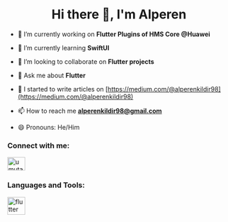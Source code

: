 <h1 align="center">Hi there 👋, I'm Alperen</h1>

- 🔭 I’m currently working on **Flutter Plugins of HMS Core @Huawei**

- 🌱 I’m currently learning **SwiftUI**

- 👯 I’m looking to collaborate on **Flutter projects**

- 💬 Ask me about **Flutter**

- 📝 I started to write articles on [https://medium.com/@alperenkildir98](https://medium.com/@alperenkildir98)

- 📫 How to reach me **alperenkildir98@gmail.com**

- 😄 Pronouns: He/Him

<h3 align="left">Connect with me:</h3>
<p align="left">
<a href="https://linkedin.com/in/alperen-kıldır-65925819b" target="blank"><img align="center" src="https://raw.githubusercontent.com/rahuldkjain/github-profile-readme-generator/master/src/images/icons/Social/linked-in-alt.svg" alt="umutarpat" height="30" width="40" /></a>
<h3 align="left">Languages and Tools:</h3>
<p align="left"> <a href="https://flutter.dev" target="_blank" rel="noreferrer"> <img src="https://www.vectorlogo.zone/logos/flutterio/flutterio-icon.svg" alt="flutter" width="40" height="40"/> </a></p>

<!--
**alperen-98/alperen-98** is a ✨ _special_ ✨ repository because its `README.md` (this file) appears on your GitHub profile.

Here are some ideas to get you started:

- 🔭 I’m currently working on ...
- 🌱 I’m currently learning ...
- 👯 I’m looking to collaborate on ...
- 🤔 I’m looking for help with ...
- 💬 Ask me about ...
- 📫 How to reach me: ...
- 😄 Pronouns: ...
- ⚡ Fun fact: ...
-->
